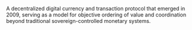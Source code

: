 A decentralized digital currency and transaction protocol that emerged in 2009, serving as a model for objective ordering of value and coordination beyond traditional sovereign-controlled monetary systems.